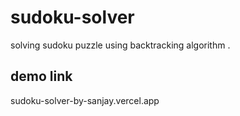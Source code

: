 # sudoku-solver
solving sudoku puzzle using backtracking algorithm . 
## demo link
sudoku-solver-by-sanjay.vercel.app
